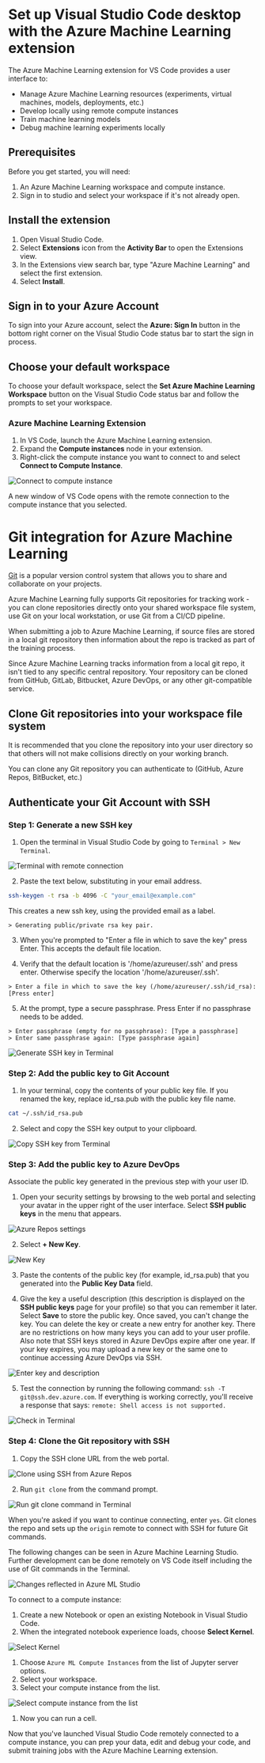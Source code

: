 # Set up Visual Studio Code desktop with the Azure Machine Learning extension

The Azure Machine Learning extension for VS Code provides a user interface to:

- Manage Azure Machine Learning resources (experiments, virtual machines, models, deployments, etc.)
- Develop locally using remote compute instances
- Train machine learning models
- Debug machine learning experiments locally

## Prerequisites

Before you get started, you will need:

1. An Azure Machine Learning workspace and compute instance.
1. Sign in to studio and select your workspace if it's not already open.

## Install the extension

1. Open Visual Studio Code.
1. Select **Extensions** icon from the **Activity Bar** to open the Extensions view.
1. In the Extensions view search bar, type "Azure Machine Learning" and select the first extension.
1. Select **Install**.

<!-- ![Extension Installation](https://github.com/Soham0779/AzureML-Designer-Deployment/blob/main/media/Screenshot%20(737).png?raw=true) -->


## Sign in to your Azure Account

To sign into your Azure account, select the **Azure: Sign In** button in the bottom right corner on the Visual Studio Code status bar to start the sign in process.

## Choose your default workspace

To choose your default workspace, select the **Set Azure Machine Learning Workspace** button on the Visual Studio Code status bar and follow the prompts to set your workspace.

### Azure Machine Learning Extension

1. In VS Code, launch the Azure Machine Learning extension.
1. Expand the **Compute instances** node in your extension.
1. Right-click the compute instance you want to connect to and select **Connect to Compute Instance**.

![Connect to compute instance](<media/2023-06-12 (1).png>)

A new window of VS Code opens with the remote connection to the compute instance that you selected.

# Git integration for Azure Machine Learning

[Git](https://git-scm.com/) is a popular version control system that allows you to share and collaborate on your projects.

Azure Machine Learning fully supports Git repositories for tracking work - you can clone repositories directly onto your shared workspace file system, use Git on your local workstation, or use Git from a CI/CD pipeline.

When submitting a job to Azure Machine Learning, if source files are stored in a local git repository then information about the repo is tracked as part of the training process.

Since Azure Machine Learning tracks information from a local git repo, it isn't tied to any specific central repository. Your repository can be cloned from GitHub, GitLab, Bitbucket, Azure DevOps, or any other git-compatible service.

## Clone Git repositories into your workspace file system

It is recommended that you clone the repository into your user directory so that others will not make collisions directly on your working branch.

You can clone any Git repository you can authenticate to (GitHub, Azure Repos, BitBucket, etc.)

## Authenticate your Git Account with SSH

### Step 1: Generate a new SSH key

1. Open the terminal in Visual Studio Code by going to `Terminal > New Terminal`.

![Terminal with remote connection](<media/2023-06-12 (2).png>)

2. Paste the text below, substituting in your email address.

```bash
ssh-keygen -t rsa -b 4096 -C "your_email@example.com"
```

This creates a new ssh key, using the provided email as a label.

```
> Generating public/private rsa key pair.
```

3. When you're prompted to "Enter a file in which to save the key" press Enter. This accepts the default file location.

4. Verify that the default location is '/home/azureuser/.ssh' and press enter. Otherwise specify the location '/home/azureuser/.ssh'.

```
> Enter a file in which to save the key (/home/azureuser/.ssh/id_rsa): [Press enter]
```

5. At the prompt, type a secure passphrase. Press Enter if no passphrase needs to be added.

```
> Enter passphrase (empty for no passphrase): [Type a passphrase]
> Enter same passphrase again: [Type passphrase again]
```

![Generate SSH key in Terminal](<media/2023-06-12 (3).png>)

### Step 2: Add the public key to Git Account

1. In your terminal, copy the contents of your public key file. If you renamed the key, replace id_rsa.pub with the public key file name.

```bash
cat ~/.ssh/id_rsa.pub
```

2. Select and copy the SSH key output to your clipboard.

![Copy SSH key from Terminal](<media/2023-06-12 (5).png>)

### Step 3: Add the public key to Azure DevOps

Associate the public key generated in the previous step with your user ID.

1. Open your security settings by browsing to the web portal and selecting your avatar in the upper right of the
   user interface. Select **SSH public keys** in the menu that appears.

![Azure Repos settings](<media/2023-06-12 (6).png>)

2. Select **+ New Key**.

![New Key](<media/2023-06-12 (7).png>)

3. Paste the contents of the public key (for example, id_rsa.pub) that you generated into the **Public Key Data** field.

4. Give the key a useful description (this description is displayed on the **SSH public keys** page for your profile) so that you can remember it later. Select **Save** to store the public key.
   Once saved, you can't change the key. You can delete the key or create a new entry for another key. There are no restrictions on how many keys you can add to your user profile. Also note that SSH keys stored in Azure DevOps expire after one year. If your key expires, you may upload a new key or the same one to continue accessing Azure DevOps via SSH.

![Enter key and description](<media/2023-06-12 (8).png>)

5. Test the connection by running the following command: `ssh -T git@ssh.dev.azure.com`.
   If everything is working correctly, you'll receive a response that says: `remote: Shell access is not supported.`

![Check in Terminal](<media/2023-06-12 (9).png>)

### Step 4: Clone the Git repository with SSH

1. Copy the SSH clone URL from the web portal.

![Clone using SSH from Azure Repos](<media/2023-06-12 (10).png>)

2. Run `git clone` from the command prompt.

![Run git clone command in Terminal](<media/2023-06-12 (12).png>)

When you're asked if you want to continue connecting, enter `yes`. Git clones the repo and sets up the `origin` remote to connect with SSH for future Git commands.

The following changes can be seen in Azure Machine Learning Studio. Further development can be done remotely on VS Code itself including the use of Git commands in the Terminal.

![Changes reflected in Azure ML Studio](media/2023-06-13.png)

To connect to a compute instance:

1. Create a new Notebook or open an existing Notebook in Visual Studio Code.
1. When the integrated notebook experience loads, choose **Select Kernel**.

![Select Kernel](<media/2023-06-13 (1).png>)

1. Choose `Azure ML Compute Instances` from the list of Jupyter server options.
1. Select your workspace.
1. Select your compute instance from the list.

![Select compute instance from the list](<media/2023-06-13 (2).png>)

1. Now you can run a cell.

Now that you've launched Visual Studio Code remotely connected to a compute instance, you can prep your data, edit and debug your code, and submit training jobs with the Azure Machine Learning extension.
